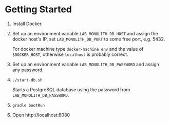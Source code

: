 # Getting Started

1.  Install Docker.
2.  Set up an environment variable `LAB_MONOLITH_DB_HOST` and assign the docker host's IP,
    set `LAB_MONOLITH_DB_PORT` to some free port, e.g. 5432.

    For docker machine type `docker-machine env` and the value of `$DOCKER_HOST`,
    otherwise `localhost` is probably correct.

3.  Set up an environment variable `LAB_MONOLITH_DB_PASSWORD` and assign any password. 

4.  `./start-db.sh`

    Starts a PostgreSQL database using the password from `LAB_MONOLITH_DB_PASSWORD`.

5.  `gradle bootRun`
6.  Open http://localhost:8080
